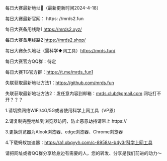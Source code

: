 每日大赛最新地址👋（最新更新时间2024-4-18）

每日大赛最新官网： https: //mrds2.fun

每日大赛备用线路1 https://mrds2.xyz/

每日大赛备用线路2 https://mrds2.shop/

每日大赛永久地址（需科学⬆️网工具）https://mrds.fun/

每日大赛官方QQ群：待定

每日大赛TG官方群：https://t.me/mrds_fun1

失联获取最新地址方法1：https://github.com/mrds.fun

失联获取最新地址方法2：发任意内容到邮箱：mrds.club@gmail.com
网址打不开？？？

1.请切换网络WIFI/4G/5G或者使用科学上网工具（VP恩）

2.请复制完整地址到浏览器访问，防止恶意劫持请带上 https://

3.更换浏览器为Alook浏览器、edge浏览器、Chrome浏览器

4.下载蚂蚁加速器：https://a1.obqyyh.com/c-8958/a-b4y3r科学上网工具

请把网址或者QQ群分享给身边有需要的人，您的转发、分享是我们前进的动力～
